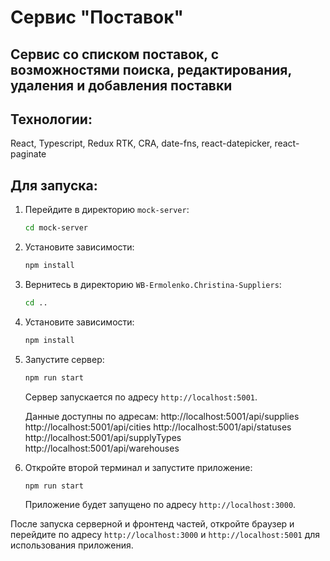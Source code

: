 # Cервис "Поставок"

## Cервис со списком поставок, с возможностями поиска, редактирования, удаления и добавления поставки

## Технологии:

React, Typescript, Redux RTK, CRA, date-fns, react-datepicker, react-paginate

## Для запуска:

1. Перейдите в директорию `mock-server`:

   ```sh
   cd mock-server
   ```

2. Установите зависимости:

   ```sh
   npm install
   ```

3. Вернитесь в директорию `WB-Ermolenko.Christina-Suppliers`:

   ```sh
   cd ..
   ```

4. Установите зависимости:

   ```sh
   npm install
   ```

5. Запустите сервер:

   ```sh
   npm run start
   ```

   Сервер запускается по адресу `http://localhost:5001`.

   Данные доступны по адресам:
   http://localhost:5001/api/supplies
   http://localhost:5001/api/cities
   http://localhost:5001/api/statuses
   http://localhost:5001/api/supplyTypes
   http://localhost:5001/api/warehouses

6. Откройте второй терминал и запустите приложение:

   ```sh
   npm run start
   ```

   Приложение будет запущено по адресу `http://localhost:3000`.

После запуска серверной и фронтенд частей, откройте браузер и перейдите по адресу `http://localhost:3000` и `http://localhost:5001` для использования приложения.
